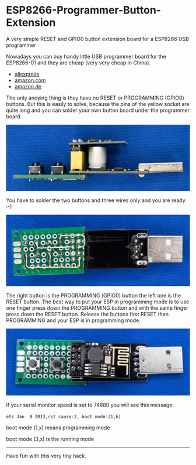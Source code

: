 # ESP8266-Programmer-Button-Extension

A very simple RESET and GPIO0 button extension board for a ESP8266 USB programmer

Nowadays you can buy handy little USB programmer board for the ESP8266-01 and they are cheap (very very cheap in China).

- [aliexpress](https://www.aliexpress.com/af/ch340-usb-to-esp8266-esp-01.html?g=y&SearchText=ch340+usb+to+esp8266+esp+01&d=y&misspellText=ch340+usb+to+esp8266+esp+01&initiative_id=SC_20190127060118&origin=n&spm=2114.search0604.spellresult.1.5f7e6e9b2Ri52a&isViewCP=y&jump=afs)
- [amazon.com](https://www.amazon.com/s/ref=a9_asi_1?rh=i%3Aaps%2Ck%3Ach340+usb+to+esp8266+esp01&keywords=ch340+usb+to+esp8266+esp01&ie=UTF8&qid=1548597881)
- [amazon.de](https://www.amazon.de/s/ref=a9_asc_1?rh=i%3Aaps%2Ck%3Ach340+usb+to+esp8266+esp+01&keywords=ch340+usb+to+esp8266+esp+01&ie=UTF8&qid=1548597795)

The only anoying thing is they have no RESET or PROGRAMMING (GPIO0) buttons.
But this is easily to solve, because the pins of the yellow socket are quite long and you can solder your own button board under the programmer board.

![side view](./img_0242.jpg)

You have to solder the two buttons and three wires only and you are ready :-)

![bottom view](./img_0243.jpg)

The right button is the PROGRAMMING (GPIO0) button the left one is the RESET button. The best way to put your ESP in programming mode is to use one finger press down the PROGRAMMING button and with the same finger press down the RESET button. Release the buttons first RESET than PROGRAMMING and your ESP is in programming mode.

![bottom view](./img_0244.jpg)

If your serial monitor speed is set to 74880 you will see this message:

`ets Jan  8 2013,rst cause:2, boot mode:(1,6)`

boot mode (1,x) means programming mode

boot mode (3,x) is the running mode

---

Have fun with this very tiny hack.